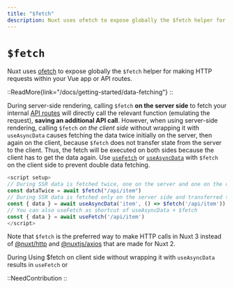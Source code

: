 ```yaml
---
title: "$fetch"
description: Nuxt uses ofetch to expose globally the $fetch helper for making HTTP requests.
---
```


# `$fetch`

Nuxt uses [ofetch](https://github.com/unjs/ofetch) to expose globally the `$fetch` helper for making HTTP requests within your Vue app or API routes.

::ReadMore{link="/docs/getting-started/data-fetching"}
::

During server-side rendering, calling `$fetch` **on the server side** to fetch your internal [API routes](/docs/guide/directory-structure/server) will directly call the relevant function (emulating the request), **saving an additional API call**. However, when using server-side rendering, calling `$fetch` *on the client side* without wrapping it with `useAsyncData` causes fetching the data twice initially on the server, then again on the client, because `$fetch` does not transfer state from the server to the client. Thus, the fetch will be executed on both sides because the client has to get the data again. Use [`useFetch`](https://nuxt.com/docs/api/composables/use-fetch) or [`useAsyncData`](https://nuxt.com/docs/api/composables/use-async-data) with `$fetch` on the client side to prevent double data fetching.

```ts
<script setup>
// During SSR data is fetched twice, one on the server and one on the client.
const dataTwice = await $fetch("/api/item")
// During SSR data is fetched only on the server side and transferred to the client.
const { data } = await useAsyncData('item', () => $fetch('/api/item'))
// You can also useFetch as shortcut of useAsyncData + $fetch
const { data } = await useFetch('/api/item')
</script>
```

Note that `$fetch` is the preferred way to make HTTP calls in Nuxt 3 instead of [@nuxt/http](https://github.com/nuxt/http) and [@nuxtjs/axios](https://github.com/nuxt-community/axios-module) that are made for Nuxt 2.

During Using $fetch on client side without wrapping it with `useAsyncData` results in  `useFetch` or 

::NeedContribution
::
